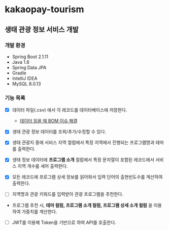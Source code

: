 # **kakaopay-tourism**

## 생태 관광 정보 서비스 개발

### 개발 환경

+ Spring Boot 2.1.11
+ Java 1.8
+ Spring Data JPA
+ Gradle
+ IntelliJ IDEA
+ MySQL 8.0.13



### 기능 목록

- [x] 데이터 파일(.csv) 에서 각 레코드를 데이터베이스에 저장한다.
  + [데이터 읽을 때 BOM 이슈 해결]()

- [x] 생태 관광 정보 데이터를 조회/추가/수정할 수 있다.
- [x] 생태 관광지 중에 서비스 지역 컬럼에서 특정 지역에서 진행되는 프로그램명과 테마를 출력한다.
- [x] 생태 정보 데이터에 **프로그램 소개** 컬럼에서 특정 문자열이 포함된 레코드에서 서비스 지역 개수를 세어 출력한다.
- [x] 모든 레코드에 프로그램 상세 정보를 읽어와서 입력 단어의 출현빈도수를 계산하여 출력한다.
- [ ] 지역명과 관광 키워드를 입력받아 관광 프로그램을 추천한다.

+  프로그램 추천 시, **테마 컬럼, 프로그램 소개 컬럼, 프로그램 상세 소개 컬럼** 을 이용하여 가중치를 계산한다.

- [ ] JWT를 이용해 Token을 기반으로 하여 API를 호출한다.